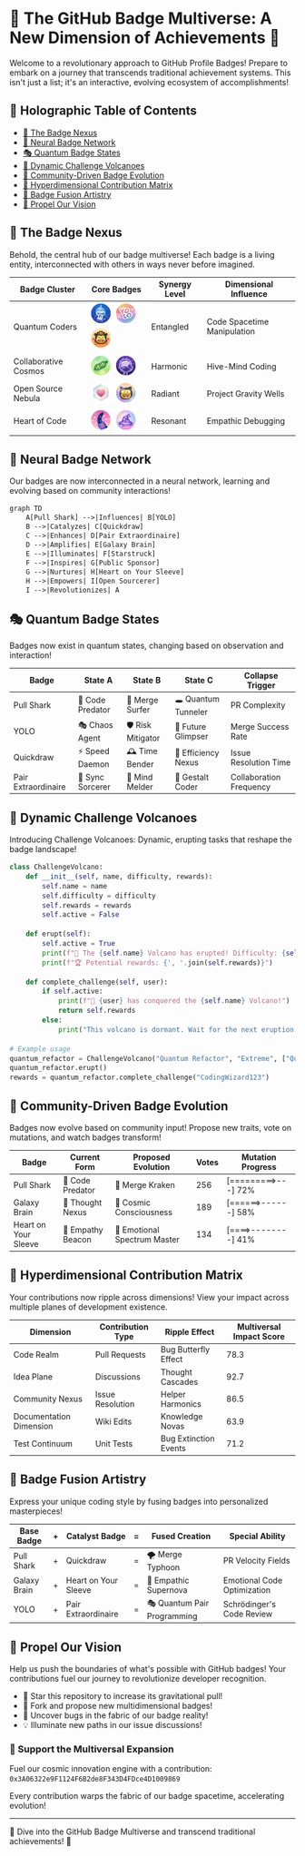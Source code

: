 # 🌟 The GitHub Badge Multiverse: A New Dimension of Achievements 🌠

Welcome to a revolutionary approach to GitHub Profile Badges! Prepare to embark on a journey that transcends traditional achievement systems. This isn't just a list; it's an interactive, evolving ecosystem of accomplishments!

## 🌈 Holographic Table of Contents

- [🔮 The Badge Nexus](#-the-badge-nexus)
- [🧠 Neural Badge Network](#-neural-badge-network)
- [🎭 Quantum Badge States](#-quantum-badge-states)
- [🌋 Dynamic Challenge Volcanoes](#-dynamic-challenge-volcanoes)
- [🧬 Community-Driven Badge Evolution](#-community-driven-badge-evolution)
- [💠 Hyperdimensional Contribution Matrix](#-hyperdimensional-contribution-matrix)
- [🎨 Badge Fusion Artistry](#-badge-fusion-artistry)
- [🚀 Propel Our Vision](#-propel-our-vision)

## 🔮 The Badge Nexus

Behold, the central hub of our badge multiverse! Each badge is a living entity, interconnected with others in ways never before imagined.

| Badge Cluster | Core Badges | Synergy Level | Dimensional Influence |
|---------------|-------------|----------------|------------------------|
| Quantum Coders | <img src="https://raw.githubusercontent.com/Schweinepriester/github-profile-achievements/main/images/pull-shark-default.png" width="40px"> <img src="https://raw.githubusercontent.com/Schweinepriester/github-profile-achievements/main/images/yolo-default.png" width="40px"> <img src="https://raw.githubusercontent.com/Schweinepriester/github-profile-achievements/main/images/quickdraw-default.png" width="40px"> | Entangled | Code Spacetime Manipulation |
| Collaborative Cosmos | <img src="https://raw.githubusercontent.com/Schweinepriester/github-profile-achievements/main/images/pair-extraordinaire-default.png" width="40px"> <img src="https://raw.githubusercontent.com/Schweinepriester/github-profile-achievements/main/images/galaxy-brain-default.png" width="40px"> | Harmonic | Hive-Mind Coding |
| Open Source Nebula | <img src="https://raw.githubusercontent.com/Schweinepriester/github-profile-achievements/main/images/public-sponsor-default.png" width="40px"> <img src="https://raw.githubusercontent.com/Schweinepriester/github-profile-achievements/main/images/starstruck-default.png" width="40px"> | Radiant | Project Gravity Wells |
| Heart of Code | <img src="https://raw.githubusercontent.com/Schweinepriester/github-profile-achievements/main/images/heart-on-your-sleeve-default.png" width="40px"> <img src="https://raw.githubusercontent.com/Schweinepriester/github-profile-achievements/main/images/open-sourcerer-default.png" width="40px"> | Resonant | Empathic Debugging |

## 🧠 Neural Badge Network

Our badges are now interconnected in a neural network, learning and evolving based on community interactions!

```mermaid
graph TD
    A[Pull Shark] -->|Influences| B[YOLO]
    B -->|Catalyzes| C[Quickdraw]
    C -->|Enhances| D[Pair Extraordinaire]
    D -->|Amplifies| E[Galaxy Brain]
    E -->|Illuminates| F[Starstruck]
    F -->|Inspires| G[Public Sponsor]
    G -->|Nurtures| H[Heart on Your Sleeve]
    H -->|Empowers| I[Open Sourcerer]
    I -->|Revolutionizes| A
```

## 🎭 Quantum Badge States

Badges now exist in quantum states, changing based on observation and interaction!

| Badge | State A | State B | State C | Collapse Trigger |
|-------|---------|---------|---------|------------------|
| Pull Shark | 🦈 Code Predator | 🌊 Merge Surfer | 🕳️ Quantum Tunneler | PR Complexity |
| YOLO | 🎭 Chaos Agent | 🛡️ Risk Mitigator | 🔮 Future Glimpser | Merge Success Rate |
| Quickdraw | ⚡ Speed Daemon | 🕰️ Time Bender | 🌟 Efficiency Nexus | Issue Resolution Time |
| Pair Extraordinaire | 🤝 Sync Sorcerer | 🧠 Mind Melder | 🌌 Gestalt Coder | Collaboration Frequency |

## 🌋 Dynamic Challenge Volcanoes

Introducing Challenge Volcanoes: Dynamic, erupting tasks that reshape the badge landscape!

```python
class ChallengeVolcano:
    def __init__(self, name, difficulty, rewards):
        self.name = name
        self.difficulty = difficulty
        self.rewards = rewards
        self.active = False

    def erupt(self):
        self.active = True
        print(f"🌋 The {self.name} Volcano has erupted! Difficulty: {self.difficulty}")
        print(f"🏆 Potential rewards: {', '.join(self.rewards)}")

    def complete_challenge(self, user):
        if self.active:
            print(f"🎉 {user} has conquered the {self.name} Volcano!")
            return self.rewards
        else:
            print("This volcano is dormant. Wait for the next eruption!")

# Example usage
quantum_refactor = ChallengeVolcano("Quantum Refactor", "Extreme", ["Quantum Coder Badge", "Code Dimension Warper Title"])
quantum_refactor.erupt()
rewards = quantum_refactor.complete_challenge("CodingWizard123")
```

## 🧬 Community-Driven Badge Evolution

Badges now evolve based on community input! Propose new traits, vote on mutations, and watch badges transform!

| Badge | Current Form | Proposed Evolution | Votes | Mutation Progress |
|-------|--------------|---------------------|-------|-------------------|
| Pull Shark | 🦈 Code Predator | 🐙 Merge Kraken | 256 | [=========>---] 72% |
| Galaxy Brain | 🧠 Thought Nexus | 🌌 Cosmic Consciousness | 189 | [======>------] 58% |
| Heart on Your Sleeve | 💖 Empathy Beacon | 🌈 Emotional Spectrum Master | 134 | [====>--------] 41% |

## 💠 Hyperdimensional Contribution Matrix

Your contributions now ripple across dimensions! View your impact across multiple planes of development existence.

| Dimension | Contribution Type | Ripple Effect | Multiversal Impact Score |
|-----------|-------------------|---------------|--------------------------|
| Code Realm | Pull Requests | Bug Butterfly Effect | 78.3 |
| Idea Plane | Discussions | Thought Cascades | 92.7 |
| Community Nexus | Issue Resolution | Helper Harmonics | 86.5 |
| Documentation Dimension | Wiki Edits | Knowledge Novas | 63.9 |
| Test Continuum | Unit Tests | Bug Extinction Events | 71.2 |

## 🎨 Badge Fusion Artistry

Express your unique coding style by fusing badges into personalized masterpieces!

| Base Badge | + | Catalyst Badge | = | Fused Creation | Special Ability |
|------------|---|----------------|---|----------------|-----------------|
| Pull Shark | + | Quickdraw | = | 🌪️ Merge Typhoon | PR Velocity Fields |
| Galaxy Brain | + | Heart on Your Sleeve | = | 🌠 Empathic Supernova | Emotional Code Optimization |
| YOLO | + | Pair Extraordinaire | = | 🎭 Quantum Pair Programming | Schrödinger's Code Review |

## 🚀 Propel Our Vision

Help us push the boundaries of what's possible with GitHub badges! Your contributions fuel our journey to revolutionize developer recognition.

- 🌟 Star this repository to increase its gravitational pull!
- 🍴 Fork and propose new multidimensional badges!
- 🐛 Uncover bugs in the fabric of our badge reality!
- 💡 Illuminate new paths in our issue discussions!

### 💖 Support the Multiversal Expansion

Fuel our cosmic innovation engine with a contribution:
`0x3A06322e9F1124F6B2de8F343D4FDce4D1009869`

Every contribution warps the fabric of our badge spacetime, accelerating evolution!

---

🌌 Dive into the GitHub Badge Multiverse and transcend traditional achievements! 🚀

